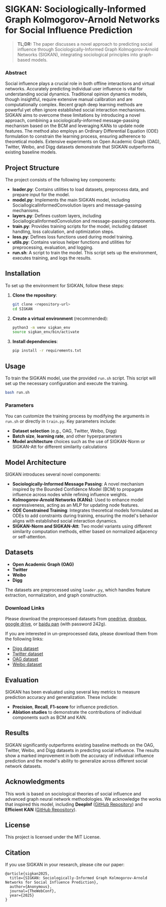# SIGKAN: Sociologically-Informed Graph Kolmogorov-Arnold Networks for Social Influence Prediction

> **TL;DR:** The paper discusses a novel approach to predicting social influence through Sociologically-Informed Graph Kolmogorov-Arnold Networks (SIGKAN), integrating sociological principles into graph-based models.

### Abstract
Social influence plays a crucial role in both offline interactions and virtual networks. Accurately predicting individual user influence is vital for understanding social dynamics. Traditional opinion dynamics models, though insightful, require extensive manual calibration and are computationally complex. Recent graph deep learning methods are powerful yet often ignore established social interaction mechanisms. SIGKAN aims to overcome these limitations by introducing a novel approach, combining a sociologically-informed message-passing mechanism based on the BCM and leveraging KANs to update node features. The method also employs an Ordinary Differential Equation (ODE) formulation to constrain the learning process, ensuring adherence to theoretical models. Extensive experiments on Open Academic Graph (OAG), Twitter, Weibo, and Digg datasets demonstrate that SIGKAN outperforms existing baseline models.

## Project Structure
The project consists of the following key components:

- **loader.py**: Contains utilities to load datasets, preprocess data, and prepare input for the model.
- **model.py**: Implements the main SIGKAN model, including SociallogicalInformedConvolution layers and message-passing mechanisms.
- **layers.py**: Defines custom layers, including SociallogicalInformedConvolution and message-passing components.
- **train.py**: Provides training scripts for the model, including dataset handling, loss calculation, and optimization steps.
- **loss.py**: Defines loss functions used during model training.
- **utils.py**: Contains various helper functions and utilities for preprocessing, evaluation, and logging.
- **run.sh**: A script to train the model. This script sets up the environment, executes training, and logs the results.

## Installation
To set up the environment for SIGKAN, follow these steps:

1. **Clone the repository**:
   ```sh
   git clone <repository-url>
   cd SIGKAN
   ```

2. **Create a virtual environment** (recommended):
   ```sh
   python3 -m venv sigkan_env
   source sigkan_env/bin/activate
   ```

3. **Install dependencies**:
   ```sh
   pip install -r requirements.txt
   ```

## Usage
To train the SIGKAN model, use the provided `run.sh` script. This script will set up the necessary configuration and execute the training.

```sh
bash run.sh
```

### Parameters
You can customize the training process by modifying the arguments in `run.sh` or directly in `train.py`. Key parameters include:
- **Dataset selection** (e.g., OAG, Twitter, Weibo, Digg)
- **Batch size**, **learning rate**, and other hyperparameters
- **Model architecture** choices such as the use of SIGKAN-Norm or SIGKAN-Att for different similarity calculations

## Model Architecture
SIGKAN introduces several novel components:

- **Sociologically-Informed Message Passing**: A novel mechanism inspired by the Bounded Confidence Model (BCM) to propagate influence across nodes while refining influence weights.
- **Kolmogorov-Arnold Networks (KANs)**: Used to enhance model expressiveness, acting as an MLP for updating node features.
- **ODE Constrained Training**: Integrates theoretical models formulated as ODEs to add constraints during training, ensuring the model's behavior aligns with established social interaction dynamics.
- **SIGKAN-Norm and SIGKAN-Att**: Two model variants using different similarity computation methods, either based on normalized adjacency or self-attention.

## Datasets
- **Open Academic Graph (OAG)**
- **Twitter**
- **Weibo**
- **Digg**

The datasets are preprocessed using `loader.py`, which handles feature extraction, normalization, and graph construction.

### Download Links
Please download the preprocessed datasets from [onedrive](https://1drv.ms/f/s!An4lcD8a80_7gzdLaanNUThTWwmy), [dropbox](https://www.dropbox.com/s/y1iokawi33mn87y/DeepInf.tar.gz?dl=0), [google drive](https://drive.google.com/open?id=1qBIVdwkKcnOGZnXHcIizzW4_bUekRgC6), or [baidu pan](https://pan.baidu.com/s/1YX3cHYaK_7UuX4qEnqgo9w) (with password 242g).

If you are interested in un-preprocessed data, please download them from the following links:

- [Digg dataset](https://www.isi.edu/~lerman/downloads/digg2009.html)
- [Twitter dataset](https://snap.stanford.edu/data/higgs-twitter.html)
- [OAG dataset](https://www.openacademic.ai/oag/)
- [Weibo dataset](https://www.aminer.cn/influencelocality)

## Evaluation
SIGKAN has been evaluated using several key metrics to measure prediction accuracy and generalization. These include:
- **Precision**, **Recall**, **F1-score** for influence prediction.
- **Ablation studies** to demonstrate the contributions of individual components such as BCM and KAN.

## Results
SIGKAN significantly outperforms existing baseline methods on the OAG, Twitter, Weibo, and Digg datasets in predicting social influence. The results show a marked improvement in both the accuracy of individual influence prediction and the model's ability to generalize across different social network datasets.

## Acknowledgments
This work is based on sociological theories of social influence and advanced graph neural network methodologies. We acknowledge the works that inspired this model, including **DeepInf** ([GitHub Repository](https://github.com/xptree/DeepInf)) and **Efficient KAN** ([GitHub Repository](https://github.com/Blealtan/efficient-kan)).

## License
This project is licensed under the MIT License.

## Citation
If you use SIGKAN in your research, please cite our paper:

```
@article{sigkan2025,
  title={SIGKAN: Sociologically-Informed Graph Kolmogorov-Arnold Networks for Social Influence Prediction},
  author={Anonymous},
  journal={TheWebConf},
  year={2025}
}
```